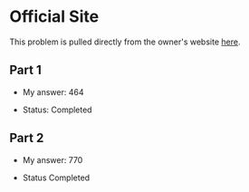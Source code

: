 # Official Site
This problem is pulled directly from the owner's website [here](https://adventofcode.com/2022/day/4).

## Part 1

- My answer: 464

- Status: Completed

## Part 2

- My answer: 770

- Status Completed
